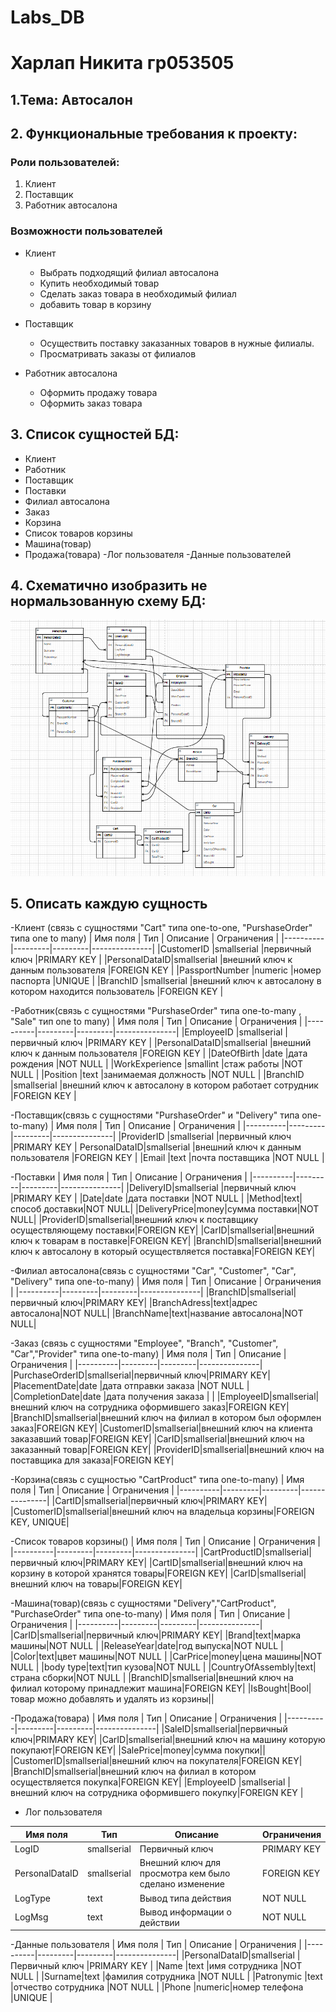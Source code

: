 # Labs_DB
# Харлап Никита гр053505 
## 1.Тема: Автосалон
## 2. Функциональные требования к проекту:
### Роли пользователей:
1. Клиент
2. Поставщик
3. Работник автосалона
### Возможности пользователей
- Клиент
  + Выбрать подходящий филиал автосалона
  + Купить необходимый товар
  + Сделать заказ товара в необходимый филиал
  + добавить товар в корзину
  
- Поставщик
  + Осуществить поставку заказанных товаров в нужные филиалы.
  + Просматривать заказы от филиалов
  
- Работник  автосалона
  + Оформить продажу товара
  + Оформить заказ товара
  
## 3. Список сущностей БД: 
- Клиент
- Работник
- Поставщик
- Поставки
- Филиал автосалона
- Заказ
- Корзина
- Список товаров корзины
- Машина(товар)
- Продажа(товара)
-Лог пользователя
-Данные пользователей

## 4. Схематично изобразить не нормальзованную схему БД:
![image](https://github.com/nikita122002/Labs_DB/blob/main/lab2t.png)
## 5. Описать каждую сущность
-Клиент (связь с сущностями "Cart" типа one-to-one, "PurshaseOrder" типа one to many)
| Имя поля | Тип    | Описание  | Ограничения   |
|----------|---------|---------|---------------|
|CustomerID |smallserial |первичный ключ |PRIMARY KEY |
|PersonalDataID|smallserial |внешний ключ к данным  пользователя |FOREIGN KEY |
|PassportNumber |numeric |номер паспорта |UNIQUE |
|BranchID |smallserial |внешний ключ к автосалону в котором находится пользователь |FOREIGN KEY |

-Работник(связь с сущностями "PurshaseOrder" типа one-to-many , "Sale" тип one to many)
| Имя поля | Тип    | Описание  | Ограничения   |
|----------|---------|---------|---------------|
|EmployeeID |smallserial |первичный ключ |PRIMARY KEY |
|PersonalDataID|smallserial |внешний ключ к данным  пользователя |FOREIGN KEY |
|DateOfBirth |date |дата рождения |NOT NULL  |
|WorkExperience |smallint |стаж работы |NOT NULL |
|Position |text |занимаемая должность |NOT NULL |
|BranchID |smallserial |внешний ключ к автосалону в котором работает сотрудник |FOREIGN KEY |

-Поставщик(связь с сущностями "PurshaseOrder" и "Delivery" типа one-to-many)
| Имя поля | Тип    | Описание  | Ограничения   |
|----------|---------|---------|---------------|
|ProviderID |smallserial |первичный ключ |PRIMARY KEY |
PersonalDataID|smallserial |внешний ключ к данным  пользователя |FOREIGN KEY |
|Email |text |почта поставщика |NOT NULL | 
 
-Поставки
| Имя поля | Тип    | Описание  | Ограничения   |
|----------|---------|---------|---------------|
|DeliveryID|smallserial |первичный ключ |PRIMARY KEY |
|Date|date |дата поставки |NOT NULL  |
|Method|text|способ доставки|NOT NULL|
|DeliveryPrice|money|сумма поставки|NOT NULL|
|ProviderID|smallserial|внешний ключ к поставщику осуществляющему поставки|FOREIGN KEY|
|CarID|smallserial|внешний ключ к товарам в поставке|FOREIGN KEY|
|BranchID|smallserial|внешний ключ к автосалону в который осуществляется поставка|FOREIGN KEY|

-Филиал автосалона(связь с сущностями "Car", "Customer", "Car", "Delivery" типа one-to-many)
| Имя поля | Тип    | Описание  | Ограничения   |
|----------|---------|---------|---------------|
|BranchID|smallserial|первичный ключ|PRIMARY KEY|
|BranchAdress|text|адрес автосалона|NOT NULL|
|BranchName|text|название автосалона|NOT NULL|

-Заказ (связь с сущностями "Employee", "Branch", "Customer", "Car","Provider" типа one-to-many)
| Имя поля | Тип    | Описание  | Ограничения   |
|----------|---------|---------|---------------|
|PurchaseOrderID|smallserial|первичный ключ|PRIMARY KEY|
|PlacementDate|date |дата отправки заказа |NOT NULL  |
|CompletionDate|date |дата получения заказа |  |
|EmployeeID|smallserial|внешний ключ на сотрудника оформившего заказ|FOREIGN KEY|
|BranchID|smallserial|внешний ключ на филиал в котором был оформлен заказ|FOREIGN KEY|
|CustomerID|smallserial|внешний ключ на клиента заказавший товар|FOREIGN KEY|
|CarID|smallserial|внешний ключ на заказанный товар|FOREIGN KEY|
|ProviderID|smallserial|внешний ключ на поставщика для заказа|FOREIGN KEY|

-Корзина(связь с сущностью "CartProduct" типа one-to-many)
| Имя поля | Тип    | Описание  | Ограничения   |
|----------|---------|---------|---------------|
|CartID|smallserial|первичный ключ|PRIMARY KEY|
|CustomerID|smallserial|внешний ключ на владельца корзины|FOREIGN KEY, UNIQUE|

-Список товаров корзины()
| Имя поля | Тип    | Описание  | Ограничения   |
|----------|---------|---------|---------------|
|CartProductID|smallserial|первичный ключ|PRIMARY KEY|
|CartID|smallserial|внешний ключ на корзину в которой хранятся товары|FOREIGN KEY|
|CarID|smallserial|внешний ключ на товары|FOREIGN KEY|

-Машина(товар)(связь с сущностями "Delivery","CartProduct", "PurchaseOrder" типа one-to-many)
| Имя поля | Тип    | Описание  | Ограничения   |
|----------|---------|---------|---------------|
|CarID|smallserial|первичный ключ|PRIMARY KEY|
|Brand|text|марка машины|NOT NULL |
|ReleaseYear|date|год выпуска|NOT NULL |
|Color|text|цвет машины|NOT NULL |
|CarPrice|money|цена машины|NOT NULL |
|body type|text|тип кузова|NOT NULL |
|CountryOfAssembly|text|страна сборки|NOT NULL |
|BranchID|smallserial|внешний ключ на филиал которому принадлежит машина|FOREIGN KEY|
|IsBought|Bool|товар можно добавлять и удалять из корзины||

-Продажа(товара)
| Имя поля | Тип    | Описание  | Ограничения   |
|----------|---------|---------|---------------|
|SaleID|smallserial|первичный ключ|PRIMARY KEY|
|CarID|smallserial|внешний ключ на машину которую покупают|FOREIGN KEY|
|SalePrice|money|сумма покупки||
|CustomerID|smallserial|внешний ключ на покупателя|FOREIGN KEY|
|BranchID|smallserial|внешний ключ на филиал в котором осуществляется покупка|FOREIGN KEY|
|EmployeeID |smallserial |внешний ключ на сотрудника оформившего покупку|FOREIGN KEY |

- Лог пользователя 

| Имя поля | Тип    | Описание  | Ограничения   |
|----------|---------|---------|---------------|
|LogID |smallserial  | Первичный ключ    |PRIMARY KEY |
|PersonalDataID |smallserial |Внешний ключ для просмотра кем было сделано изменение  |FOREIGN KEY | 
|LogType | text| Вывод типа действия |NOT NULL | 
|LogMsg |text | Вывод информации о действии |NOT NULL|

-Данные пользователя
| Имя поля | Тип    | Описание  | Ограничения   |
|----------|---------|---------|---------------|
|PersonalDataID|smallserial  | Первичный ключ    |PRIMARY KEY |
|Name |text |имя сотрудника |NOT NULL |
|Surname|text |фамилия сотрудника |NOT NULL |
|Patronymic |text |отчество сотрудника |NOT NULL |
|Phone |numeric|номер телефона |UNIQUE |


